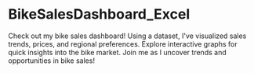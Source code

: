 # BikeSalesDashboard_Excel
Check out my bike sales dashboard! Using a dataset, I've visualized sales trends, prices, and regional preferences. Explore interactive graphs for quick insights into the bike market. Join me as I uncover trends and opportunities in bike sales!
